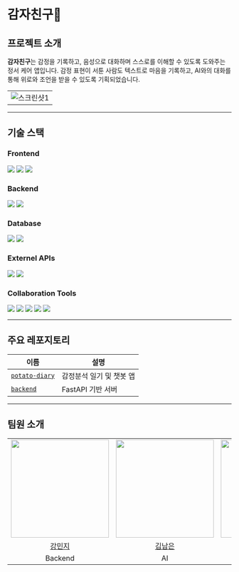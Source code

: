 # 감자친구🥔

## 프로젝트 소개

**감자친구**는 감정을 기록하고, 음성으로 대화하며 스스로를 이해할 수 있도록 도와주는 정서 케어 앱입니다.
감정 표현이 서툰 사람도 텍스트로 마음을 기록하고, AI와의 대화를 통해 위로와 조언을 받을 수 있도록 기획되었습니다.

<table>
  <tr>
    <td>
      <img src="https://github.com/user-attachments/assets/3079790a-cd67-4d9c-8d43-df048ecec8d0" alt="스크린샷1" />
    </td>
  </tr>
</table>


---

## 기술 스택

### Frontend
<img src="https://img.shields.io/badge/React_Native-61DAFB?style=for-the-badge&logo=react&logoColor=black"> <img src="https://img.shields.io/badge/TypeScript-3178C6?style=for-the-badge&logo=typescript&logoColor=white"> <img src="https://img.shields.io/badge/Expo-000020?style=for-the-badge&logo=expo&logoColor=white">

### Backend
<img src="https://img.shields.io/badge/FastAPI-005571?style=for-the-badge&logo=fastapi&logoColor=white"> <img src="https://img.shields.io/badge/Render-46E3B7?style=for-the-badge&logo=render&logoColor=black">

### Database
<img src="https://img.shields.io/badge/Firebase-FFCA28?style=for-the-badge&logo=firebase&logoColor=black"> <img src="https://img.shields.io/badge/SQLite-003B57?style=for-the-badge&logo=sqlite&logoColor=white">

### Externel APIs
<img src="https://img.shields.io/badge/OpenAI-412991?style=for-the-badge&logo=openai&logoColor=white"> <img src="https://img.shields.io/badge/Google_Cloud_STT/TTS-4285F4?style=for-the-badge&logo=googlecloud&logoColor=white">

### Collaboration Tools

<img src="https://img.shields.io/badge/Git-F05032?style=for-the-badge&logo=git&logoColor=white"> <img src="https://img.shields.io/badge/GitHub-181717?style=for-the-badge&logo=github&logoColor=white"> <img src="https://img.shields.io/badge/HuggingFace-FFD21F?style=for-the-badge&logo=huggingface&logoColor=black">
<img src="https://img.shields.io/badge/Notion-000000?style=for-the-badge&logo=notion&logoColor=white"> <img src="https://img.shields.io/badge/Discord-5865F2?style=for-the-badge&logo=discord&logoColor=white">

---

## 주요 레포지토리

| 이름 | 설명 |
|------|------|
| [`potato-diary`](https://github.com/CodeneDiary/potato-diary) | 감정분석 일기 및 챗봇 앱 |
| [`backend`](https://github.com/CodeneDiary/backend) | FastAPI 기반 서버 |


---

## 팀원 소개

<table>
  <tr align="center">
    <td><img src="https://github.com/MinjiKnG.png" width="220"/></td>
    <td><img src="https://github.com/Kimnameun-ai.png" width="220"/></td>
    <td><img src="https://github.com/minj22.png" width="220"/></td>
    <td><img src="https://github.com/gracelee5.png" width="220"/></td>
  </tr>
  <tr align="center">
    <td><a href="https://github.com/MinjiKnG">강민지</a></td>
    <td><a href="https://github.com/Kimnameun-ai">김남은</a></td>
    <td><a href="https://github.com/minj22">양민지</a></td>
    <td><a href="https://github.com/gracelee5">이경원</a></td>
  </tr>
  <tr align="center">
    <td>Backend</td>
    <td>AI</td>
    <td>AI</td>
    <td>Frontend</td>
  </tr>
</table>
